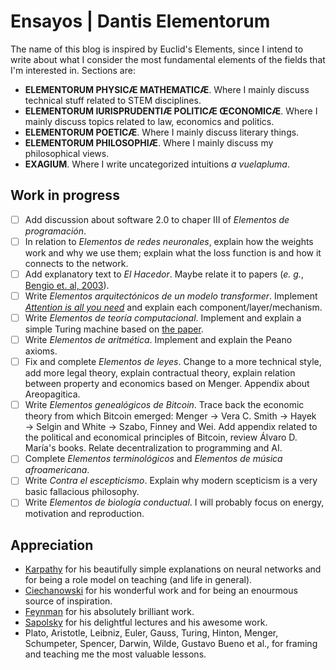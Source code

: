 # Ensayos | Dantis Elementorum

The name of this blog is inspired by Euclid's Elements, since I intend to write about what I consider the most fundamental elements of the fields that I'm interested in. Sections are:

* **ELEMENTORUM PHYSICÆ MATHEMATICÆ**. Where I mainly discuss technical stuff related to STEM disciplines.
* **ELEMENTORUM IURISPRUDENTIÆ POLITICÆ ŒCONOMICÆ**. Where I mainly discuss topics related to law, economics and politics.
* **ELEMENTORUM POETICÆ**. Where I mainly discuss literary things.
* **ELEMENTORUM PHILOSOPHIÆ**. Where I mainly discuss my philosophical views.
* **EXAGIUM**. Where I write uncategorized intuitions *a vuelapluma*.

## Work in progress

- [ ] Add discussion about software 2.0 to chaper III of *Elementos de programación*.
- [ ] In relation to *Elementos de redes neuronales*, explain how the weights work and why we use them; explain what the loss function is and how it connects to the network.
- [ ] Add explanatory text to *El Hacedor*. Maybe relate it to papers (*e. g.*, [Bengio et. al, 2003](https://www.jmlr.org/papers/volume3/bengio03a/bengio03a.pdf)).
- [ ] Write *Elementos arquitectónicos de un modelo transformer*. Implement [*Attention is all you need*](https://arxiv.org/abs/1706.03762) and explain each component/layer/mechanism.
- [ ] Write *Elementos de teoría computacional*. Implement and explain a simple Turing machine based on [the paper](https://www.cs.virginia.edu/~robins/Turing_Paper_1936.pdf).
- [ ] Write *Elementos de aritmética*. Implement and explain the Peano axioms.
- [ ] Fix and complete *Elementos de leyes*. Change to a more technical style, add more legal theory, explain contractual theory, explain relation between property and economics based on Menger. Appendix about Areopagitica.
- [ ] Write *Elementos genealógicos de Bitcoin*. Trace back the economic theory from which Bitcoin emerged: Menger $\to$ Vera C. Smith $\to$ Hayek $\to$ Selgin and White $\to$ Szabo, Finney and Wei. Add appendix related to the political and economical principles of Bitcoin, review Álvaro D. María's books. Relate decentralization to programming and AI.
- [ ] Complete *Elementos terminológicos* and *Elementos de música afroamericana*.
- [ ] Write *Contra el escepticismo*. Explain why modern scepticism is a very basic fallacious philosophy.
- [ ] Write *Elementos de biología conductual*. I will probably focus on energy, motivation and reproduction.

## Appreciation 
- [Karpathy](https://youtube.com/playlist?list=PLAqhIrjkxbuWI23v9cThsA9GvCAUhRvKZ) for his beautifully simple explanations on neural networks and for being a role model on teaching (and life in general).
- [Ciechanowski](https://ciechanow.ski/) for his wonderful work and for being an enourmous source of inspiration.
- [Feynman](https://www.feynmanlectures.caltech.edu/info/) for his absolutely brilliant work.
- [Sapolsky](https://youtube.com/playlist?list=PL848F2368C90DDC3D) for his delightful lectures and his awesome work.
- Plato, Aristotle, Leibniz, Euler, Gauss, Turing, Hinton, Menger, Schumpeter, Spencer, Darwin, Wilde, Gustavo Bueno et al., for framing and teaching me the most valuable lessons.
